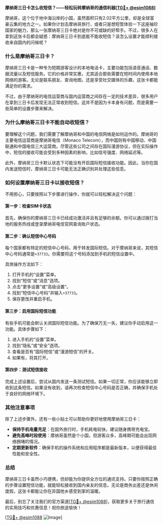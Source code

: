 **摩纳哥三日卡怎么收短信？——轻松玩转摩纳哥的通信利器[[TG💪+ @esim1088](https://t.me/s/esim1088)]**

摩纳哥，这个位于地中海沿岸的小国，虽然面积只有2.02平方公里，却是全球富豪云集的地方之一。如果你计划去摩纳哥旅行，或者只是想短暂体验一下这座袖珍国家的魅力，那么一张摩纳哥三日卡绝对是你不可或缺的好帮手。不过，很多人在拿到这张卡后都会疑惑：摩纳哥三日卡到底能不能收短信？该怎么设置才能顺利接收来自国内的问候呢？

### **什么是摩纳哥三日卡？**
摩纳哥三日卡是一种专为短期游客设计的本地电话卡，主要功能包括语音通话、数据流量以及短信服务。它的价格非常实惠，尤其适合那些需要在短时间内使用本地网络的游客。无论是联系朋友、查询地图，还是享受社交媒体的乐趣，这张卡都能满足你的需求。

不过，由于摩纳哥的电信运营商与国内运营商之间存在一定的技术差异，很多用户在拿到三日卡后发现无法正常收到短信。这并不是因为卡本身有问题，而是需要一些简单的设置步骤来解决。

### **为什么摩纳哥三日卡不能自动收短信？**
要理解这个问题，我们需要了解摩纳哥和中国的电信网络是如何运作的。摩纳哥的主要电信运营商是摩纳哥电信（Monaco Telecom），而中国则有中国移动、中国联通和中国电信三大运营商。尽管这些公司之间存在国际漫游协议，但在实际操作中，短信的接收可能会受到多种因素的影响，比如信号强度、网络延迟等。

此外，摩纳哥三日卡默认状态下可能没有开启国际短信接收功能。因此，当你在国内发送短信时，摩纳哥三日卡可能无法正确识别并处理这些信息。

### **如何设置摩纳哥三日卡以接收短信？**
不用担心，只要按照以下步骤进行操作，你就可以轻松解决这个问题：

#### **第一步：检查SIM卡状态**
首先，确保你的摩纳哥三日卡已经成功激活并且有足够的余额。你可以通过拨打当地的服务热线或登录摩纳哥电信官网查询账户状态。

#### **第二步：确认短信中心号码**
每个国家都有特定的短信中心号码，用于转发国际短信。对于摩纳哥来说，其短信中心号码通常是`+37733`。你需要将这个号码添加到手机的短信设置中。

具体操作方法如下：
1. 打开手机的“设置”菜单。
2. 找到“短信”或“消息”选项。
3. 点击“更多设置”或“高级设置”。
4. 找到“短信中心号码”并输入`+37733`。
5. 保存更改并重启手机。

#### **第三步：启用国际短信功能**
有些手机可能会默认关闭国际短信功能。为了确保万无一失，建议你手动启用这一功能。具体步骤如下：
1. 进入手机的“设置”菜单。
2. 找到“隐私”或“安全”选项。
3. 查看是否有“国际短信”或“漫游短信”的开关。
4. 如果有，将其打开。

#### **第四步：测试短信接收**
完成上述设置后，尝试从国内发送一条测试短信。如果一切正常，你应该能够立即收到这条短信。如果没有收到，请再次检查短信中心号码是否正确，并确保手机处于良好的网络环境下。

### **其他注意事项**
除了上述步骤外，还有一些小贴士可以帮助你更好地使用摩纳哥三日卡：
- **保持手机电量充足**：在国外旅行时，手机耗电较快，建议随身携带充电宝。
- **避免高峰时段使用**：摩纳哥虽然是个小国，但游客众多，高峰期可能会出现网络拥堵的情况。
- **定期更新软件**：确保手机的操作系统和应用程序都是最新版本，以便获得最佳性能和安全性。

### **总结**
摩纳哥三日卡虽然小巧便携，但却能为你提供全方位的通讯支持。只要你按照正确的步骤设置短信功能，就能轻松接收到国内亲友的信息。无论是商务出差还是休闲度假，这张卡都能让你在异国他乡感受到家的温暖。

最后，别忘了关注我们的官方渠道[[TG💪+ @esim1088](https://t.me/s/esim1088)]，获取更多关于旅行通信的实用技巧和优惠信息！祝你旅途愉快！

[[TG💪+ @esim1088](https://t.me/s/esim1088) ![Image](https://i.postimg.cc/4NQfJmqS/Snipaste-2025-05-13-00-14-12.png)]